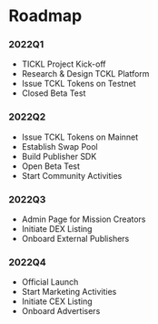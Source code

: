 # Roadmap

### 2022Q1

* TICKL Project Kick-off
* Research & Design TCKL Platform
* Issue TCKL Tokens on Testnet
* Closed Beta Test

### 2022Q2

* Issue TCKL Tokens on Mainnet
* Establish Swap Pool
* Build Publisher SDK
* Open Beta Test
* Start Community Activities

### 2022Q3

* Admin Page for Mission Creators
* Initiate DEX Listing
* Onboard External Publishers

### 2022Q4

* Official Launch
* Start Marketing Activities
* Initiate CEX Listing
* Onboard Advertisers







